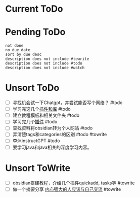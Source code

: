 
# Current ToDo


# Pending ToDo
```tasks
not done
no due date
sort by due desc
description does not include #towrite 
description does not include #todo 
description does not include #watch 
```
# Unsort ToDo
- [ ] 寻找机会试一下Chatgpt，并尝试能否写个网络？ #todo
- [ ] 学习完这几个[插件和库](https://www.bilibili.com/video/BV18Y4y1H7Gu/?vd_source=64171f856db920efec690ac6c00f5cee) #todo
- [ ] 建立教程模板和相关文件夹 #todo
- [ ] 学习完几个[插件](https://www.bilibili.com/video/BV18Y4y1H7Gu/?vd_source=64171f856db920efec690ac6c00f5cee) #todo
- [ ] 查找资料将obsidian转为个人网站 #todo
- [ ] 弄清楚tags和categories的区别 #todo #towrite
- [ ] 李沐instructGPT #todo
- [ ] 要学习java和java相关的深度学习内容。
# Unsort ToWrite
- [ ] obsidian搭建教程，介绍几个插件quickadd, tasks等 #towrite 
- [ ] 做一个摘要分享 [内心强大的人应该与自己交流](https://www.zhihu.com/question/520495704/answer/2457153119) #towrite